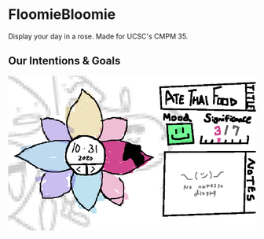 # FloomieBloomie
Display your day in a rose. Made for UCSC's CMPM 35.

## Our Intentions & Goals



![alt text](https://github.com/ryomams/FloomieBloomie/blob/main/Draft2.PNG?raw=true)
